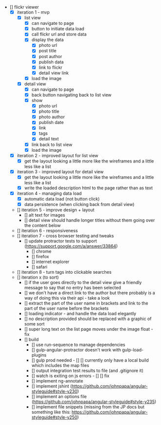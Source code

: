 - [] flickr viewer
	- [x] iteration 1 - mvp
		- [x] list view
			- [x] can navigate to page
			- [x] button to initiate data load
			- [x] call flickr url and store data
			- [x] display the data
				- [x] photo url
				- [x] post title
				- [x] post author
				- [x] publish data
				- [x] link to flickr
				- [x] detail view link
			- [x] load the image
		- [x] detail view
			- [x] can navigate to page
			- [x] back button navigating back to list view
			- [x] show
				- [x] photo url
				- [x] photo title
				- [x] photo author
				- [x] publish date
				- [x] link
				- [x] tags
				- [x] detail text
			- [x] link back to list view
			- [x] load the image
	- [x] iteration 2 - improved layout for list view
		- [x] get the layout looking a little more like the wireframes and a little less like a list
	- [x] iteration 3 - improved layout for detail view
		- [x] get the layout looking a little more like the wireframes and a little less like a list
		- [x] write the loaded description html to the page rather than as text
	- [x] iteration 4 - managing data load
		- [x] automatic data load (not button click)
		- [x] data persistence (when clicking back from detail view)
	- [] iteration 5 - improve design + layout
		- [] alt text for images
		- [] detail view should handle longer titles without them going over the content below
	- [] iteration 6 - responsiveness
	- [] iteration 7 - cross browser testing and tweaks
		- [] update protractor tests to support (https://support.google.com/a/answer/33864)
			- [] chrome
			- [] firefox
			- [] internet explorer
			- [] safari	
	- [] iteration 8 - turn tags into clickable searches
	- [] iteration x (to sort)
		- [] if the user goes directly to the detail view give a friendly message to say that no entry has been selected
		- [] we don't have a direct link to the author but there probably is a way of doing this via their api - take a look
		- [] extract the part of the user name in brackets and link to the part of the user name before the brackets
		- [] loading indicator - and handle the data load elegantly
		- [] no description provided should be replaced with a graphic of some sort
		- [] super long text on the list page moves under the image float - fix
		- [] build
			- [] use run-sequence to manage dependencies
			- [] gulp-angular-protractor doesn't work with gulp-load-plugins
			- [] gulp prod needed - [] [] currently only have a local build which includes the map files
			- [] output integration test results to file (and .gitignore it)
			- [] watch is exiting on js errors - [] [] fix
			- [] implement ng-annotate
			- [] implement jshint (https://github.com/johnpapa/angular-styleguide#style-y230)
			- [] implement an options file (https://github.com/johnpapa/angular-styleguide#style-y235)
			- [] implement file snippets (missing from the JP docs but something like this: https://github.com/johnpapa/angular-styleguide#style-y250)
